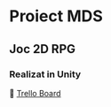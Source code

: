# Proiect MDS  
## Joc 2D RPG  
### Realizat in Unity

🔗 [Trello Board](https://trello.com/b/PFv4H5ZT/proiect-mds)
